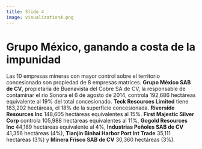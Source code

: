 ```yaml
---
title: Slide 4
image: visualization4.png
---
```


# Grupo México, ganando a costa de la impunidad

Las 10 empresas mineras con mayor control sobre el territorio concesionado son propiedad de 8 empresas matrices. **Grupo México SAB de CV**, propietaria de Buenavista del Cobre SA de CV, la responsable de contaminar el río Sonora el 6 de agosto de 2014, controla 192,686 hectáreas equivalente al 19% del total concesionado. **Teck Resources Limited** tiene 183,202 hectáreas, el 18% de la superficie concesionada. **Riverside Resources Inc** 148,605 hectáreas equivalentes al 15%. **First Majestic Silver Corp** controla 105,988 hectáreas equivalentes al 11%, **Gogold Resources Inc** 44,189 hectáreas equivalente al 4%, **Industrias Peñoles SAB de CV** 41,356 hectáreas (4%), **Tianjin Binhai Harbor Port Int Trade** 35,111 hectáreas (3%) y **Minera Frisco SAB de CV** 30,360 hectáreas (3%).

